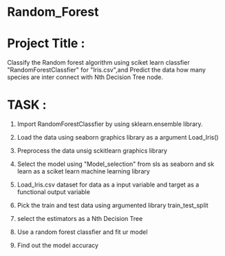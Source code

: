 # Random_Forest

# Project Title :
                  
 Classify the Random forest algorithm using sciket learn classfier "RandomForestClassfier" for "Iris.csv",and Predict the data how many species are inter connect with Nth Decision Tree node.

 # TASK :

1. Import RandomForestClassfier by using sklearn.ensemble library.

2. Load the data using seaborn graphics library as a argument Load_Iris()

3. Preprocess the data unsig sckitlearn graphics library

4. Select the model using "Model_selection" from sls as seaborn and sk learn as a sciket learn machine learning library

5. Load_Iris.csv dataset for data as a input variable and target as a functional output variable

6. Pick the train and test data using argumented library train_test_split 

7. select the estimators as a Nth Decision Tree 

8. Use a random forest classfier  and fit ur model

9. Find out the model accuracy

